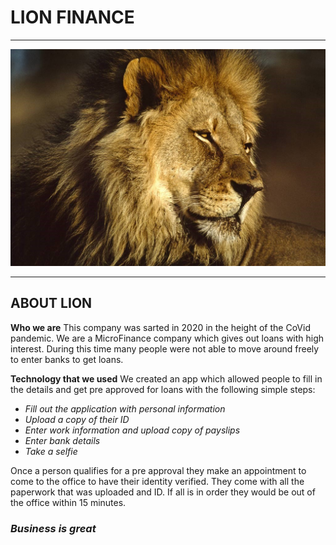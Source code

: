 # **LION FINANCE**

---
![image](Lion.jpg)

---

## ABOUT LION

**Who we are**
This company was sarted in 2020 in the height of the CoVid pandemic. We are a MicroFinance company which gives out loans with high interest. During this time many people were not able to move around freely to enter banks to get loans. 

**Technology that we used** 
We created an app which allowed people to fill in the details and get pre approved for loans with the following simple steps: 

* *Fill out the application with personal information*
* *Upload a copy of their ID*
* *Enter work information and upload copy of payslips*
* *Enter bank details*
* *Take a selfie*

Once a person qualifies for a pre approval they make an appointment to come to the office to have their identity verified. They come with all the paperwork that was uploaded and ID. If all is in order they would be out of the office within 15 minutes.

### *Business is great*

